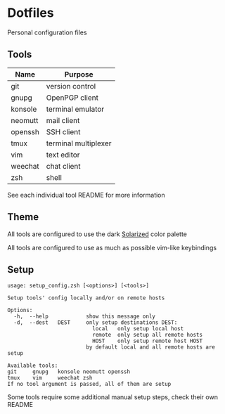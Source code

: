 # Dotfiles

Personal configuration files


## Tools

| Name    | Purpose              |
| ------- | -------------------- |
| git     | version control      |
| gnupg   | OpenPGP client
| konsole | terminal emulator    |
| neomutt | mail client          |
| openssh | SSH client           |
| tmux    | terminal multiplexer |
| vim     | text editor          |
| weechat | chat client          |
| zsh     | shell                |

See each individual tool README for more information


## Theme

All tools are configured to use the dark
[Solarized](http://ethanschoonover.com/solarized) color palette

All tools are configured to use as much as possible vim-like keybindings


## Setup

```shell
usage: setup_config.zsh [<options>] [<tools>]

Setup tools' config locally and/or on remote hosts

Options:
  -h,  --help            show this message only
  -d,  --dest   DEST     only setup destinations DEST:
                           local   only setup local host
                           remote  only setup all remote hosts
                           HOST    only setup remote host HOST
                         by default local and all remote hosts are setup

Available tools:
git     gnupg   konsole neomutt openssh
tmux    vim     weechat zsh
If no tool argument is passed, all of them are setup
```

Some tools require some additional manual setup steps, check their own README
